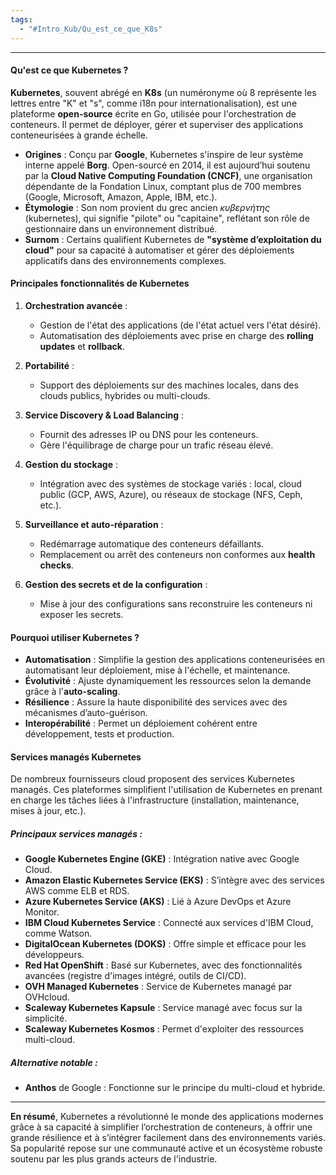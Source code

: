 ```yaml
---
tags:
  - "#Intro_Kub/Qu_est_ce_que_K8s"
---
```

***

#### Qu'est ce que Kubernetes ?

**Kubernetes**, souvent abrégé en **K8s** (un numéronyme où 8 représente les lettres entre "K" et "s", comme i18n pour internationalisation), est une plateforme **open-source** écrite en Go, utilisée pour l'orchestration de conteneurs. Il permet de déployer, gérer et superviser des applications conteneurisées à grande échelle.

- **Origines** : Conçu par **Google**, Kubernetes s'inspire de leur système interne appelé **Borg**. Open-sourcé en 2014, il est aujourd’hui soutenu par la **Cloud Native Computing Foundation (CNCF)**, une organisation dépendante de la Fondation Linux, comptant plus de 700 membres (Google, Microsoft, Amazon, Apple, IBM, etc.).
- **Étymologie** : Son nom provient du grec ancien _κυβερνήτης_ (kubernetes), qui signifie "pilote" ou "capitaine", reflétant son rôle de gestionnaire dans un environnement distribué.
- **Surnom** : Certains qualifient Kubernetes de **"système d’exploitation du cloud"** pour sa capacité à automatiser et gérer des déploiements applicatifs dans des environnements complexes.

#### **Principales fonctionnalités de Kubernetes**

1. **Orchestration avancée** :
    
    - Gestion de l'état des applications (de l'état actuel vers l'état désiré).
    - Automatisation des déploiements avec prise en charge des **rolling updates** et **rollback**.
2. **Portabilité** :
    
    - Support des déploiements sur des machines locales, dans des clouds publics, hybrides ou multi-clouds.
3. **Service Discovery & Load Balancing** :
    
    - Fournit des adresses IP ou DNS pour les conteneurs.
    - Gère l'équilibrage de charge pour un trafic réseau élevé.
4. **Gestion du stockage** :
    
    - Intégration avec des systèmes de stockage variés : local, cloud public (GCP, AWS, Azure), ou réseaux de stockage (NFS, Ceph, etc.).
5. **Surveillance et auto-réparation** :
    
    - Redémarrage automatique des conteneurs défaillants.
    - Remplacement ou arrêt des conteneurs non conformes aux **health checks**.
6. **Gestion des secrets et de la configuration** :
    
    - Mise à jour des configurations sans reconstruire les conteneurs ni exposer les secrets.

#### **Pourquoi utiliser Kubernetes ?**

- **Automatisation** : Simplifie la gestion des applications conteneurisées en automatisant leur déploiement, mise à l'échelle, et maintenance.
- **Évolutivité** : Ajuste dynamiquement les ressources selon la demande grâce à l'**auto-scaling**.
- **Résilience** : Assure la haute disponibilité des services avec des mécanismes d’auto-guérison.
- **Interopérabilité** : Permet un déploiement cohérent entre développement, tests et production.

#### **Services managés Kubernetes**

De nombreux fournisseurs cloud proposent des services Kubernetes managés. Ces plateformes simplifient l'utilisation de Kubernetes en prenant en charge les tâches liées à l'infrastructure (installation, maintenance, mises à jour, etc.).

##### Principaux services managés :

- **Google Kubernetes Engine (GKE)** : Intégration native avec Google Cloud.
- **Amazon Elastic Kubernetes Service (EKS)** : S’intègre avec des services AWS comme ELB et RDS.
- **Azure Kubernetes Service (AKS)** : Lié à Azure DevOps et Azure Monitor.
- **IBM Cloud Kubernetes Service** : Connecté aux services d'IBM Cloud, comme Watson.
- **DigitalOcean Kubernetes (DOKS)** : Offre simple et efficace pour les développeurs.
- **Red Hat OpenShift** : Basé sur Kubernetes, avec des fonctionnalités avancées (registre d'images intégré, outils de CI/CD).
- **OVH Managed Kubernetes** : Service de Kubernetes managé par OVHcloud.
- **Scaleway Kubernetes Kapsule** : Service managé avec focus sur la simplicité.
- **Scaleway Kubernetes Kosmos** : Permet d'exploiter des ressources multi-cloud.

##### Alternative notable :

- **Anthos** de Google : Fonctionne sur le principe du multi-cloud et hybride.

---

**En résumé**, Kubernetes a révolutionné le monde des applications modernes grâce à sa capacité à simplifier l’orchestration de conteneurs, à offrir une grande résilience et à s’intégrer facilement dans des environnements variés. Sa popularité repose sur une communauté active et un écosystème robuste soutenu par les plus grands acteurs de l'industrie.
